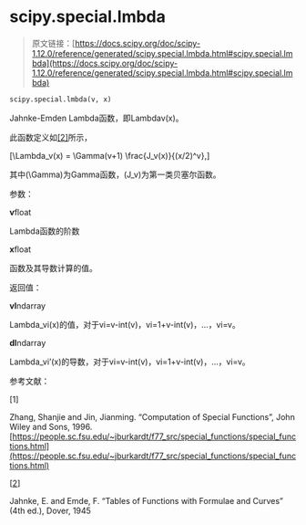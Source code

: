# scipy.special.lmbda

> 原文链接：[https://docs.scipy.org/doc/scipy-1.12.0/reference/generated/scipy.special.lmbda.html#scipy.special.lmbda](https://docs.scipy.org/doc/scipy-1.12.0/reference/generated/scipy.special.lmbda.html#scipy.special.lmbda)

```py
scipy.special.lmbda(v, x)
```

Jahnke-Emden Lambda函数，即Lambdav(x)。

此函数定义如[[2]](#r2e7fc5d36377-2)所示，

\[\Lambda_v(x) = \Gamma(v+1) \frac{J_v(x)}{(x/2)^v},\]

其中\(\Gamma\)为Gamma函数，\(J_v\)为第一类贝塞尔函数。

参数：

**v**float

Lambda函数的阶数

**x**float

函数及其导数计算的值。

返回值：

**vl**ndarray

Lambda_vi(x)的值，对于vi=v-int(v)，vi=1+v-int(v)，…，vi=v。

**dl**ndarray

Lambda_vi’(x)的导数，对于vi=v-int(v)，vi=1+v-int(v)，…，vi=v。

参考文献：

[1]

Zhang, Shanjie and Jin, Jianming. “Computation of Special Functions”, John Wiley and Sons, 1996. [https://people.sc.fsu.edu/~jburkardt/f77_src/special_functions/special_functions.html](https://people.sc.fsu.edu/~jburkardt/f77_src/special_functions/special_functions.html)

[[2](#id1)]

Jahnke, E. and Emde, F. “Tables of Functions with Formulae and Curves” (4th ed.), Dover, 1945
